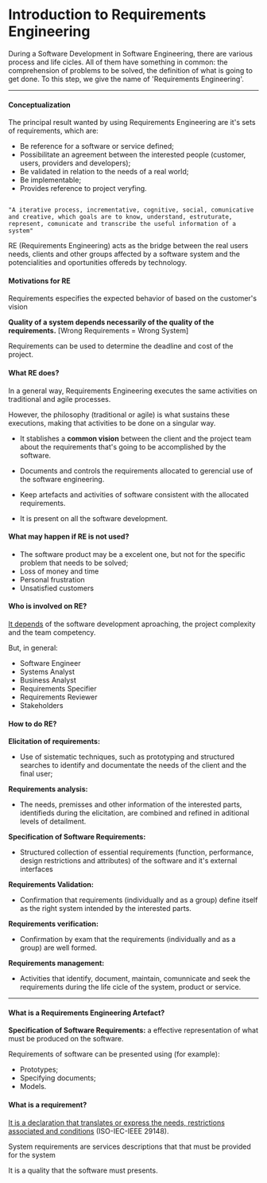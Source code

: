 # Introduction to Requirements Engineering

During a Software Development in Software Engineering, there are various process and life cicles. All of them have something in common: the comprehension of problems to be solved, the definition of what is going to get done. To this step, we give the name of 'Requirements Engineering'.

<hr>

#### Conceptualization

The principal result wanted by using Requirements Engineering are it's sets of requirements, which are:

- Be reference for a software or service defined;
- Possibilitate an agreement between the interested people (customer, users, providers and developers);
- Be validated in relation to the needs of a real world;
- Be implementable;
- Provides reference to project veryfing.

<code>
"A iterative process, incrementative, cognitive, social, comunicative and creative, which goals are to know, understand, estruturate, represent, comunicate and transcribe the useful information of a system"
</code>

RE (Requirements Engineering) acts as the bridge between the real users needs, clients and other groups affected by a software system and the potencialities and oportunities offereds by technology.

#### Motivations for RE

Requirements especifies the expected behavior of based on the customer's vision

<b>Quality of a system depends necessarily of the quality of the requirements.</b> [Wrong Requirements = Wrong System]

Requirements can be used to determine the deadline and cost of the project.

#### What RE does?

In a general way, Requirements Engineering executes the same activities on traditional and agile processes.

However, the philosophy (traditional or agile) is what sustains these executions, making that activities to be done on a singular way.

- It stablishes a <b>common vision</b> between the client and the project team about the requirements that's going to be accomplished by the software.

- Documents and controls the requirements allocated to gerencial use of the software engineering.

- Keep artefacts and activities of software consistent with the allocated requirements.

- It is present on all the software development.

#### What may happen if RE is not used?

- The software product may be a excelent one, but not for the specific problem that needs to be solved;
- Loss of money and time
- Personal frustration
- Unsatisfied customers

#### Who is involved on RE?

<u>It depends</u> of the software development aproaching, the project complexity and the team competency.

But, in general:

- Software Engineer
- Systems Analyst
- Business Analyst
- Requirements Specifier
- Requirements Reviewer
- Stakeholders

#### How to do RE?

<b>Elicitation of requirements:</b>

- Use of sistematic techniques, such as prototyping and structured searches to identify and documentate the needs of the client and the final user;

<b>Requirements analysis:</b>

- The needs, premisses and other information of the interested parts, identifieds during the elicitation, are combined and refined in aditional levels of detailment.

<b>Specification of Software Requirements:</b>

- Structured collection of essential requirements (function, performance, design restrictions and attributes) of the software and it's external interfaces

<b>Requirements Validation:</b>

- Confirmation that requirements (individually and as a group) define itself as the right system intended by the interested parts.

<b>Requirements verification:</b>

- Confirmation by exam that the requirements (individually and as a group) are well formed.

<b>Requirements management:</b>

- Activities that identify, document, maintain, comunnicate and seek the requirements during the life cicle of the system, product or service.

<hr>

#### What is a Requirements Engineering Artefact?

<b>Specification of Software Requirements:</b> a effective representation of what must be produced on the software.

Requirements of software can be presented using (for example):

- Prototypes;
- Specifying documents;
- Models.

#### What is a requirement?

<u>It is a declaration that translates or express the needs, restrictions associated and conditions</u> (ISO-IEC-IEEE 29148).

System requirements are services descriptions that that must be provided for the system

It is a quality that the software must presents.

